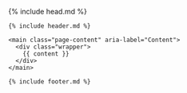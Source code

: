<!DOCTYPE html>
<html lang="{{ page.lang | default: site.lang | default: "en" }}">

  {% include head.md %}

  <body>

    {% include header.md %}

    <main class="page-content" aria-label="Content">
      <div class="wrapper">
        {{ content }}
      </div>
    </main>

    {% include footer.md %}

  </body>

</html>
